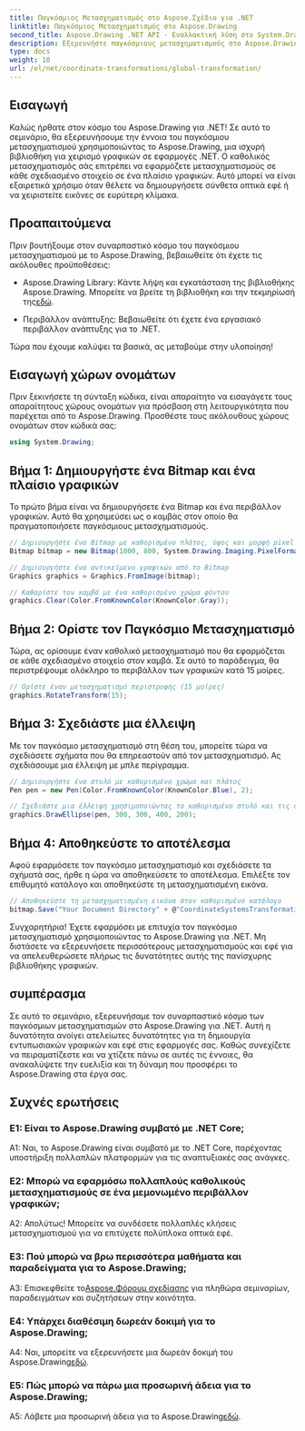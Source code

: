 ```yaml
---
title: Παγκόσμιος Μετασχηματισμός στο Aspose.Σχέδιο για .NET
linktitle: Παγκόσμιος Μετασχηματισμός στο Aspose.Drawing
second_title: Aspose.Drawing .NET API - Εναλλακτική λύση στο System.Drawing.Common
description: Εξερευνήστε παγκόσμιους μετασχηματισμούς στο Aspose.Drawing για .NET, δημιουργώντας εκπληκτικά γραφικά με ευκολία. Ακολουθήστε τον βήμα προς βήμα οδηγό μας για μια απρόσκοπτη εμπειρία.
type: docs
weight: 10
url: /el/net/coordinate-transformations/global-transformation/
---
```

## Εισαγωγή

Καλώς ήρθατε στον κόσμο του Aspose.Drawing για .NET! Σε αυτό το σεμινάριο, θα εξερευνήσουμε την έννοια του παγκόσμιου μετασχηματισμού χρησιμοποιώντας το Aspose.Drawing, μια ισχυρή βιβλιοθήκη για χειρισμό γραφικών σε εφαρμογές .NET. Ο καθολικός μετασχηματισμός σάς επιτρέπει να εφαρμόζετε μετασχηματισμούς σε κάθε σχεδιασμένο στοιχείο σε ένα πλαίσιο γραφικών. Αυτό μπορεί να είναι εξαιρετικά χρήσιμο όταν θέλετε να δημιουργήσετε σύνθετα οπτικά εφέ ή να χειριστείτε εικόνες σε ευρύτερη κλίμακα.

## Προαπαιτούμενα

Πριν βουτήξουμε στον συναρπαστικό κόσμο του παγκόσμιου μετασχηματισμού με το Aspose.Drawing, βεβαιωθείτε ότι έχετε τις ακόλουθες προϋποθέσεις:

-  Aspose.Drawing Library: Κάντε λήψη και εγκατάσταση της βιβλιοθήκης Aspose.Drawing. Μπορείτε να βρείτε τη βιβλιοθήκη και την τεκμηρίωσή της[εδώ](https://reference.aspose.com/drawing/net/).

- Περιβάλλον ανάπτυξης: Βεβαιωθείτε ότι έχετε ένα εργασιακό περιβάλλον ανάπτυξης για το .NET.

Τώρα που έχουμε καλύψει τα βασικά, ας μεταβούμε στην υλοποίηση!

## Εισαγωγή χώρων ονομάτων

Πριν ξεκινήσετε τη σύνταξη κώδικα, είναι απαραίτητο να εισαγάγετε τους απαραίτητους χώρους ονομάτων για πρόσβαση στη λειτουργικότητα που παρέχεται από το Aspose.Drawing. Προσθέστε τους ακόλουθους χώρους ονομάτων στον κώδικά σας:

```csharp
using System.Drawing;
```

## Βήμα 1: Δημιουργήστε ένα Bitmap και ένα πλαίσιο γραφικών

Το πρώτο βήμα είναι να δημιουργήσετε ένα Bitmap και ένα περιβάλλον γραφικών. Αυτό θα χρησιμεύσει ως ο καμβάς στον οποίο θα πραγματοποιήσετε παγκόσμιους μετασχηματισμούς.

```csharp
// Δημιουργήστε ένα Bitmap με καθορισμένο πλάτος, ύψος και μορφή pixel
Bitmap bitmap = new Bitmap(1000, 800, System.Drawing.Imaging.PixelFormat.Format32bppPArgb);

// Δημιουργήστε ένα αντικείμενο γραφικών από το Bitmap
Graphics graphics = Graphics.FromImage(bitmap);

// Καθαρίστε τον καμβά με ένα καθορισμένο χρώμα φόντου
graphics.Clear(Color.FromKnownColor(KnownColor.Gray));
```

## Βήμα 2: Ορίστε τον Παγκόσμιο Μετασχηματισμό

Τώρα, ας ορίσουμε έναν καθολικό μετασχηματισμό που θα εφαρμόζεται σε κάθε σχεδιασμένο στοιχείο στον καμβά. Σε αυτό το παράδειγμα, θα περιστρέψουμε ολόκληρο το περιβάλλον των γραφικών κατά 15 μοίρες.

```csharp
// Ορίστε έναν μετασχηματισμό περιστροφής (15 μοίρες)
graphics.RotateTransform(15);
```

## Βήμα 3: Σχεδιάστε μια έλλειψη

Με τον παγκόσμιο μετασχηματισμό στη θέση του, μπορείτε τώρα να σχεδιάσετε σχήματα που θα επηρεαστούν από τον μετασχηματισμό. Ας σχεδιάσουμε μια έλλειψη με μπλε περίγραμμα.

```csharp
// Δημιουργήστε ένα στυλό με καθορισμένο χρώμα και πλάτος
Pen pen = new Pen(Color.FromKnownColor(KnownColor.Blue), 2);

// Σχεδιάστε μια έλλειψη χρησιμοποιώντας το καθορισμένο στυλό και τις συντεταγμένες
graphics.DrawEllipse(pen, 300, 300, 400, 200);
```

## Βήμα 4: Αποθηκεύστε το αποτέλεσμα

Αφού εφαρμόσετε τον παγκόσμιο μετασχηματισμό και σχεδιάσετε τα σχήματά σας, ήρθε η ώρα να αποθηκεύσετε το αποτέλεσμα. Επιλέξτε τον επιθυμητό κατάλογο και αποθηκεύστε τη μετασχηματισμένη εικόνα.

```csharp
// Αποθηκεύστε τη μετασχηματισμένη εικόνα στον καθορισμένο κατάλογο
bitmap.Save("Your Document Directory" + @"CoordinateSystemsTransformations\GlobalTransformation_out.png");
```

Συγχαρητήρια! Έχετε εφαρμόσει με επιτυχία τον παγκόσμιο μετασχηματισμό χρησιμοποιώντας το Aspose.Drawing για .NET. Μη διστάσετε να εξερευνήσετε περισσότερους μετασχηματισμούς και εφέ για να απελευθερώσετε πλήρως τις δυνατότητες αυτής της πανίσχυρης βιβλιοθήκης γραφικών.

## συμπέρασμα

Σε αυτό το σεμινάριο, εξερευνήσαμε τον συναρπαστικό κόσμο των παγκόσμιων μετασχηματισμών στο Aspose.Drawing για .NET. Αυτή η δυνατότητα ανοίγει ατελείωτες δυνατότητες για τη δημιουργία εντυπωσιακών γραφικών και εφέ στις εφαρμογές σας. Καθώς συνεχίζετε να πειραματίζεστε και να χτίζετε πάνω σε αυτές τις έννοιες, θα ανακαλύψετε την ευελιξία και τη δύναμη που προσφέρει το Aspose.Drawing στα έργα σας.

## Συχνές ερωτήσεις

### Ε1: Είναι το Aspose.Drawing συμβατό με .NET Core;

A1: Ναι, το Aspose.Drawing είναι συμβατό με το .NET Core, παρέχοντας υποστήριξη πολλαπλών πλατφορμών για τις αναπτυξιακές σας ανάγκες.

### Ε2: Μπορώ να εφαρμόσω πολλαπλούς καθολικούς μετασχηματισμούς σε ένα μεμονωμένο περιβάλλον γραφικών;

Α2: Απολύτως! Μπορείτε να συνδέσετε πολλαπλές κλήσεις μετασχηματισμού για να επιτύχετε πολύπλοκα οπτικά εφέ.

### Ε3: Πού μπορώ να βρω περισσότερα μαθήματα και παραδείγματα για το Aspose.Drawing;

 A3: Επισκεφθείτε το[Aspose.Φόρουμ σχεδίασης](https://forum.aspose.com/c/diagram/17) για πληθώρα σεμιναρίων, παραδειγμάτων και συζητήσεων στην κοινότητα.

### Ε4: Υπάρχει διαθέσιμη δωρεάν δοκιμή για το Aspose.Drawing;

A4: Ναι, μπορείτε να εξερευνήσετε μια δωρεάν δοκιμή του Aspose.Drawing[εδώ](https://releases.aspose.com/).

### Ε5: Πώς μπορώ να πάρω μια προσωρινή άδεια για το Aspose.Drawing;

 A5: Λάβετε μια προσωρινή άδεια για το Aspose.Drawing[εδώ](https://purchase.aspose.com/temporary-license/).